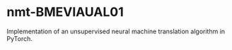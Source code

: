 # nmt-BMEVIAUAL01
Implementation of an unsupervised neural machine translation algorithm in PyTorch.
